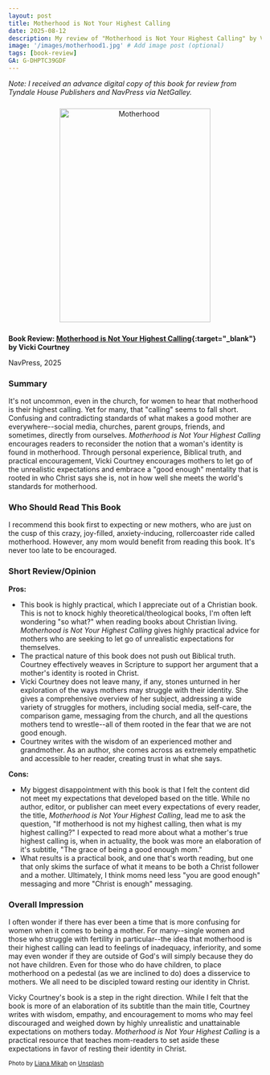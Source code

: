 ```yaml
---
layout: post
title: Motherhood is Not Your Highest Calling
date: 2025-08-12
description: My review of "Motherhood is Not Your Highest Calling" by Vicki Courtney.
image: '/images/motherhood1.jpg' # Add image post (optional)
tags: [book-review]
GA: G-DHPTC39GDF
---
```


*Note: I received an advance digital copy of this book for review from Tyndale House Publishers and NavPress via NetGalley.*

<p align="center">
<a href="https://amzn.to/46Tc0fZ" target="blank"><img src="meredithcook.github.io/images/motherhoodcalling.jpg" alt="Motherhood" style="width:300px;height:425px;padding:10px" align="center"></a></p>


**Book Review: [Motherhood is Not Your Highest Calling](https://amzn.to/46Tc0fZ){:target="_blank"} by Vicki Courtney**

NavPress, 2025

### Summary
It's not uncommon, even in the church, for women to hear that motherhood is their highest calling. Yet for many, that "calling" seems to fall short. Confusing and contradicting standards of what makes a good mother are everywhere--social media, churches, parent groups, friends, and sometimes, directly from ourselves. *Motherhood is Not Your Highest Calling* encourages readers to reconsider the notion that a woman's identity is found in motherhood. Through personal experience, Biblical truth, and practical encouragement, Vicki Courtney encourages mothers to let go of the unrealistic expectations and embrace a "good enough" mentality that is rooted in who Christ says she is, not in how well she meets the world's standards for motherhood.

### Who Should Read This Book
I recommend this book first to expecting or new mothers, who are just on the cusp of this crazy, joy-filled, anxiety-inducing, rollercoaster ride called motherhood. However, any mom would benefit from reading this book. It's never too late to be encouraged. 

### Short Review/Opinion
**Pros:**
- ​This book is highly practical, which I appreciate out of a Christian book. This is not to knock highly theoretical/theological books, I'm often left wondering "so what?" when reading books about Christian living. *Motherhood is Not Your Highest Calling* gives highly practical advice for mothers who are seeking to let go of unrealistic expectations for themselves.
- The practical nature of this book does not push out Biblical truth. Courtney effectively weaves in Scripture to support her argument that a mother's identity is rooted in Christ. 
- Vicki Courtney does not leave many, if any, stones unturned in her exploration of the ways mothers may struggle with their identity. She gives a comprehensive overview of her subject, addressing a wide variety of struggles for mothers, including social media, self-care, the comparison game, messaging from the church, and all the questions mothers tend to wrestle--all of them rooted in the fear that we are not good enough. 
- Courtney writes with the wisdom of an experienced mother and grandmother. As an author, she comes across as extremely empathetic and accessible to her reader, creating trust in what she says. 

**Cons:**
- My biggest disappointment with this book is that I felt the content did not meet my expectations that developed based on the title. While no author, editor, or publisher can meet every expectations of every reader, the title, *Motherhood is Not Your Highest Calling*, lead me to ask the question, "If motherhood is not my highest calling, then what is my highest calling?" I expected to read more about what a mother's true highest calling is, when in actuality, the book was more an elaboration of it's subtitle, "The grace of being a good enough mom." 
- What results is a practical book, and one that's worth reading, but one that only skims the surface of what it means to be both a Christ follower and a mother. Ultimately, I think moms need less "you are good enough" messaging and more "Christ is enough" messaging.
	
### Overall Impression
I often wonder if there has ever been a time that is more confusing for women when it comes to being a mother. For many--single women and those who struggle with fertility in particular--the idea that motherhood is their highest calling can lead to feelings of inadequacy, inferiority, and some may even wonder if they are outside of God's will simply because they do not have children. Even for those who do have children, to place motherhood on a pedestal (as we are inclined to do) does a disservice to mothers. We all need to be discipled toward resting our identity in Christ. 

Vicky Courtney's book is a step in the right direction. While I felt that the book is more of an elaboration of its subtitle than the main title, Courtney writes with wisdom, empathy, and encouragement to moms who may feel discouraged  and weighed down by highly unrealistic and unattainable expectations on mothers today. *Motherhood is Not Your Highest Calling* is a practical resource that teaches mom-readers to set aside these expectations in favor of resting their identity in Christ. 

<sub>Photo by <a href="https://unsplash.com/@lianamikah?utm_content=creditCopyText&utm_medium=referral&utm_source=unsplash">Liana Mikah</a> on <a href="https://unsplash.com/photos/woman-and-baby-walking-on-gray-sand-seashore-during-daytime-J5DIOISkDko?utm_content=creditCopyText&utm_medium=referral&utm_source=unsplash">Unsplash</a></sub>
      